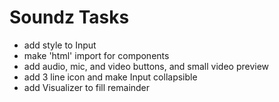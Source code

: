 # Soundz Tasks
- add style to Input
- make 'html' import for components
- add audio, mic, and video buttons, and small video preview
- add 3 line icon and make Input collapsible
- add Visualizer to fill remainder
